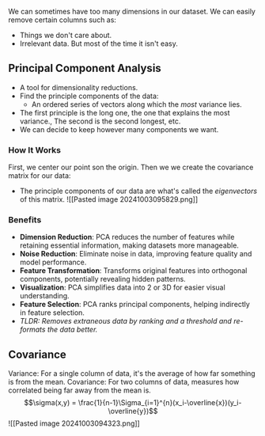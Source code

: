 We can sometimes have too many dimensions in our dataset.
We can easily remove certain columns such as:
- Things we don't care about.
- Irrelevant data.
But most of the time it isn't easy.

## Principal Component Analysis
- A tool for dimensionality reductions.
- Find the principle components of the data:
	- An ordered series of vectors along which the *most* variance lies.
- The first principle is the long one, the one that explains the most variance., The second is the second longest, etc.
- We can decide to keep however many components we want.
### How It Works
First, we center our point son the origin. Then we we create the covariance matrix for our data:
- The principle components of our data are what's called the *eigenvectors* of this matrix.
![[Pasted image 20241003095829.png]]
### Benefits
- **Dimension Reduction**: PCA reduces the number of features while retaining essential information, making datasets more manageable.
- **Noise Reduction**: Eliminate noise in data, improving feature quality and model performance.
- **Feature Transformation**: Transforms original features into orthogonal components, potentially revealing hidden patterns.
- **Visualization**: PCA simplifies data into 2 or 3D for easier visual understanding.
- **Feature Selection**: PCA ranks principal components, helping indirectly in feature selection.
- *TLDR: Removes extraneous data by ranking and a threshold and re-formats the data better.*

## Covariance
Variance: For a single column of data, it's the average of how far something is from the mean.
Covariance: For two columns of data, measures how correlated being far away from the mean is.
$$\sigma(x,y) = \frac{1}{n-1}\Sigma_{i=1}^{n}(x_i-\overline{x})(y_i-\overline{y})$$
![[Pasted image 20241003094323.png]]
